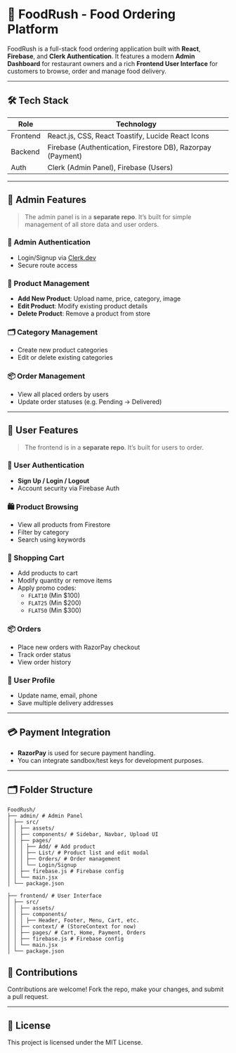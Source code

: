 # 🍔 FoodRush - Food Ordering Platform

FoodRush is a full-stack food ordering application built with **React**, **Firebase**, and **Clerk Authentication**. It features a modern **Admin Dashboard** for restaurant owners and a rich **Frontend User Interface** for customers to browse, order and manage food delivery.

---

## 🛠 Tech Stack

| Role     | Technology                                                                 |
|----------|----------------------------------------------------------------------------|
| Frontend | React.js, CSS, React Toastify, Lucide React Icons                          |
| Backend  | Firebase (Authentication, Firestore DB), Razorpay (Payment)                |
| Auth     | Clerk (Admin Panel), Firebase (Users)                                      |

---

## 🔐 Admin Features

> The admin panel is in a **separate repo**. It’s built for simple management of all store data and user orders.

### 👤 Admin Authentication
- Login/Signup via [Clerk.dev](https://clerk.dev)
- Secure route access

### 🧾 Product Management
- **Add New Product**: Upload name, price, category, image
- **Edit Product**: Modify existing product details
- **Delete Product**: Remove a product from store

### 🗂 Category Management
- Create new product categories
- Edit or delete existing categories

### 📦 Order Management
- View all placed orders by users
- Update order statuses (e.g. Pending → Delivered)

---

## 👥 User Features

> The frontend is in a **separate repo**. It’s built for users to order.

### 🔐 User Authentication
- **Sign Up / Login / Logout**
- Account security via Firebase Auth

### 🛍️ Product Browsing
- View all products from Firestore
- Filter by category
- Search using keywords

### 🛒 Shopping Cart
- Add products to cart
- Modify quantity or remove items
- Apply promo codes:
  - `FLAT10` (Min $100)
  - `FLAT25` (Min $200)
  - `FLAT50` (Min $300)

### 📦 Orders
- Place new orders with RazorPay checkout
- Track order status
- View order history

### 👤 User Profile
- Update name, email, phone
- Save multiple delivery addresses

---

## 💳 Payment Integration

- **RazorPay** is used for secure payment handling.
- You can integrate sandbox/test keys for development purposes.

---

## 🗂 Folder Structure

```
FoodRush/
├── admin/ # Admin Panel
│ ├── src/
│ │ ├── assets/
│ │ ├── components/ # Sidebar, Navbar, Upload UI
│ │ ├── pages/
│ │ │ ├── Add/ # Add product
│ │ │ ├── List/ # Product list and edit modal
│ │ │ ├── Orders/ # Order management
│ │ │ └── Login/Signup
│ │ ├── firebase.js # Firebase config
│ │ └── main.jsx
│ └── package.json

├── frontend/ # User Interface
│ ├── src/
│ │ ├── assets/
│ │ ├── components/
│ │ │ ├── Header, Footer, Menu, Cart, etc.
│ │ ├── context/ # (StoreContext for now)
│ │ ├── pages/ # Cart, Home, Payment, Orders
│ │ ├── firebase.js # Firebase config
│ │ └── main.jsx
│ └── package.json
```

## 🤝 Contributions
Contributions are welcome! Fork the repo, make your changes, and submit a pull request.

---

## 📄 License
This project is licensed under the MIT License.
